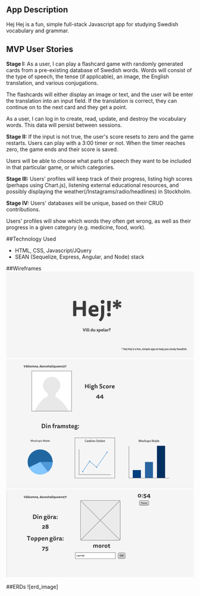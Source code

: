 ## App Description
Hej Hej is a fun, simple full-stack Javascript app for studying Swedish vocabulary and grammar.

## MVP User Stories
__Stage I:__
As a user, I can play a flashcard game with randomly generated cards from a pre-existing database of Swedish words. Words will consist of the type of speech, the tense (if applicable), an image, the English translation, and various conjugations.

The flashcards will either display an image or text, and the user will be enter the translation into an input field. If the translation is correct, they can continue on to the next card and they get a point. 

As a user, I can log in to create, read, update, and destroy the vocabulary words. This data will persist between sessions.

__Stage II:__
If the input is not true, the user's score resets to zero and the game restarts. Users can play with a 3:00 timer or not. When the timer reaches zero, the game ends and their score is saved.

Users will be able to choose what parts of speech they want to be included in that particular game, or which categories.

__Stage III:__
Users' profiles will keep track of their progress, listing high scores (perhaps using Chart.js), listening external educational resources, and possibly displaying the weather(/Instagrams/radio/headlines) in Stockholm.

__Stage IV:__
Users' databases will be unique, based on their CRUD contributions. 

Users' profiles will show which words they often get wrong, as well as their progress in a given category (e.g. medicine, food, work).

##Technology Used
* HTML, CSS, Javascript/JQuery
* SEAN (Sequelize, Express, Angular, and Node) stack

##Wireframes
![landing_page](https://github.com/francesharlow/hej_hej_app/blob/master/img/landing_page.png)
![profile_page](https://github.com/francesharlow/hej_hej_app/blob/master/img/profile_page.png)
![flashcard_page](https://github.com/francesharlow/hej_hej_app/blob/master/img/flashcard_page.png)

##ERDs
![erd_image]
